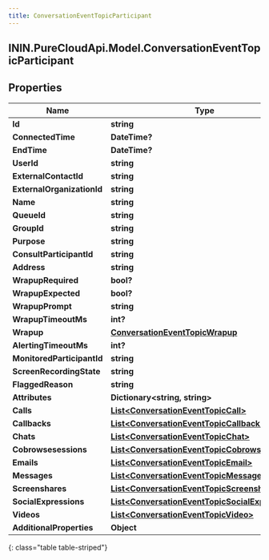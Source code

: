 ```yaml
---
title: ConversationEventTopicParticipant
---
```

## ININ.PureCloudApi.Model.ConversationEventTopicParticipant

## Properties

|Name | Type | Description | Notes|
|------------ | ------------- | ------------- | -------------|
| **Id** | **string** |  | [optional] |
| **ConnectedTime** | **DateTime?** |  | [optional] |
| **EndTime** | **DateTime?** |  | [optional] |
| **UserId** | **string** |  | [optional] |
| **ExternalContactId** | **string** |  | [optional] |
| **ExternalOrganizationId** | **string** |  | [optional] |
| **Name** | **string** |  | [optional] |
| **QueueId** | **string** |  | [optional] |
| **GroupId** | **string** |  | [optional] |
| **Purpose** | **string** |  | [optional] |
| **ConsultParticipantId** | **string** |  | [optional] |
| **Address** | **string** |  | [optional] |
| **WrapupRequired** | **bool?** |  | [optional] |
| **WrapupExpected** | **bool?** |  | [optional] |
| **WrapupPrompt** | **string** |  | [optional] |
| **WrapupTimeoutMs** | **int?** |  | [optional] |
| **Wrapup** | [**ConversationEventTopicWrapup**](ConversationEventTopicWrapup.html) |  | [optional] |
| **AlertingTimeoutMs** | **int?** |  | [optional] |
| **MonitoredParticipantId** | **string** |  | [optional] |
| **ScreenRecordingState** | **string** |  | [optional] |
| **FlaggedReason** | **string** |  | [optional] |
| **Attributes** | **Dictionary&lt;string, string&gt;** |  | [optional] |
| **Calls** | [**List&lt;ConversationEventTopicCall&gt;**](ConversationEventTopicCall.html) |  | [optional] |
| **Callbacks** | [**List&lt;ConversationEventTopicCallback&gt;**](ConversationEventTopicCallback.html) |  | [optional] |
| **Chats** | [**List&lt;ConversationEventTopicChat&gt;**](ConversationEventTopicChat.html) |  | [optional] |
| **Cobrowsesessions** | [**List&lt;ConversationEventTopicCobrowse&gt;**](ConversationEventTopicCobrowse.html) |  | [optional] |
| **Emails** | [**List&lt;ConversationEventTopicEmail&gt;**](ConversationEventTopicEmail.html) |  | [optional] |
| **Messages** | [**List&lt;ConversationEventTopicMessage&gt;**](ConversationEventTopicMessage.html) |  | [optional] |
| **Screenshares** | [**List&lt;ConversationEventTopicScreenshare&gt;**](ConversationEventTopicScreenshare.html) |  | [optional] |
| **SocialExpressions** | [**List&lt;ConversationEventTopicSocialExpression&gt;**](ConversationEventTopicSocialExpression.html) |  | [optional] |
| **Videos** | [**List&lt;ConversationEventTopicVideo&gt;**](ConversationEventTopicVideo.html) |  | [optional] |
| **AdditionalProperties** | **Object** |  | [optional] |
{: class="table table-striped"}


